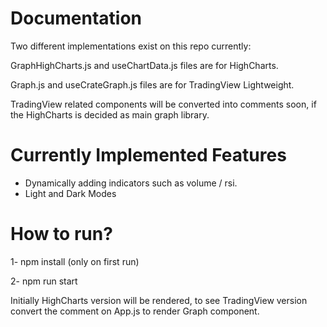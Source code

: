 # Documentation
Two different implementations exist on this repo currently: 

GraphHighCharts.js and useChartData.js files are for HighCharts.

Graph.js and useCrateGraph.js files are for TradingView Lightweight. 

TradingView related components will be converted into comments soon, if the HighCharts is decided as main graph library.

# Currently Implemented Features
- Dynamically adding indicators such as volume / rsi.
- Light and Dark Modes

# How to run?
1- npm install (only on first run)

2- npm run start

Initially HighCharts version will be rendered, to see TradingView version convert the comment on App.js to render Graph component.